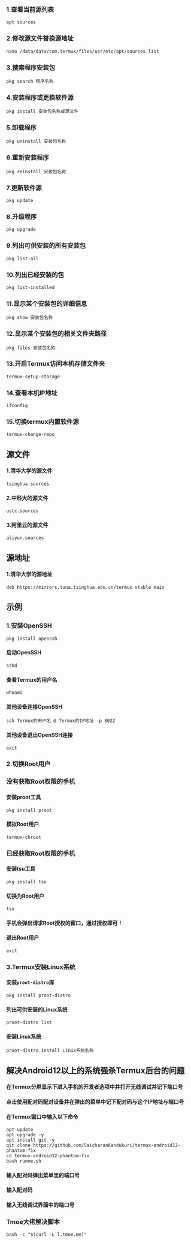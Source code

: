 ### 1.查看当前源列表
    apt sources
### 2.修改源文件替换源地址
    nano /data/data/com.termux/files/usr/etc/apt/sources.list
### 3.搜索程序安装包
    pkg search 程序名称
### 4.安装程序或更换软件源
    pkg install 安装包名称或源文件
### 5.卸载程序
    pkg uninstall 安装包名称
### 6.重新安装程序
    pkg reinstall 安装包名称
### 7.更新软件源
    pkg update
### 8.升级程序
    pkg upgrade
### 9.列出可供安装的所有安装包
    pkg list-all
### 10.列出已经安装的包
    pkg list-installed
### 11.显示某个安装包的详细信息
    pkg show 安装包名称
### 12.显示某个安装包的相关文件夹路径
    pkg files 安装包名称
### 13.开启Termux访问本机存储文件夹
    termux-setup-storage
### 14.查看本机IP地址
    ifconfig
### 15.切换termux内置软件源
    termux-change-repo
## 源文件
#### 1.清华大学的源文件
    tsinghua.sources
#### 2.中科大的源文件
    ustc.sources
#### 3.阿里云的源文件
    aliyun.sources
## 源地址
#### 1.清华大学的源地址
    deb https://mirrors.tuna.tsinghua.edu.cn/termux stable main
## 示例
### 1.安装OpenSSH
    pkg install openssh
#### 启动OpenSSH
    sshd
#### 查看Termux的用户名
    whoami
#### 其他设备连接OpenSSH
    ssh Termux的用户名 @ Termux的IP地址 -p 8022
#### 其他设备退出OpenSSH连接
    exit
### 2.切换Root用户
### 没有获取Root权限的手机
#### 安装proot工具
    pkg install proot
#### 模拟Root用户
    termux-chroot
### 已经获取Root权限的手机
#### 安装tsu工具
    pkg install tsu
#### 切换为Root用户
    tsu
#### 手机会弹出请求Root授权的窗口，通过授权即可！
#### 退出Root用户
    exit
### 3.Termux安装Linux系统
#### 安装`proot-distro`库
    pkg install proot-distro
#### 列出可供安装的Linux系统
    proot-distro list
#### 安装Linux系统
    proot-distro install Linux系统名称

## 解决Android12以上的系统强杀Termux后台的问题
#### 在Termux分屏显示下进入手机的开发者选项中并打开无线调试并记下端口号
#### 点击使用配对码配对设备并在弹出的菜单中记下配对码与这个IP地址与端口号
#### 在Termux窗口中输入以下命令
    apt update
    apt upgrade -y
    apt install git -y
    git clone https://github.com/SaicharanKandukuri/termux-android12-phantom-fix
    cd termux-android12-phantom-fix
    bash runme.sh
#### 输入配对码弹出菜单里的端口号
#### 输入配对码
#### 输入无线调试界面中的端口号
### Tmoe大佬解决脚本
    bash -c "$(curl -L l.tmoe.me)"

